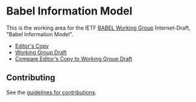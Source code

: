 # Babel Information Model

This is the working area for the IETF [BABEL Working Group](https://datatracker.ietf.org/wg/babel/documents/) Internet-Draft, "Babel Information Model".

* [Editor's Copy](https://bhstark2.github.io/babel-information-model/draft-ietf-babel-information-model.html)
* [Working Group Draft](https://tools.ietf.org/html/draft-ietf-babel-information-model)
* [Compare Editor's Copy to Working Group Draft](http://tools.ietf.org//rfcdiff?url1=https://www.ietf.org/id/draft-ietf-babel-information-model-12.txt&url2=https://bhstark2.github.io/babel-information-model/draft-ietf-babel-information-model.txt)

## Contributing

See the
[guidelines for contributions](https://github.com/bhstark2/babel-information-model/blob/master/CONTRIBUTING.md).
